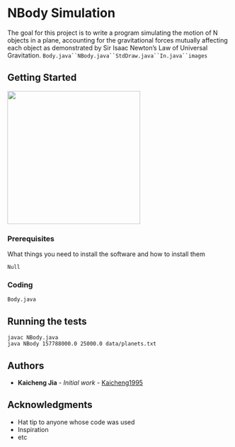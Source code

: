 # NBody Simulation

The goal for this project is to write a program simulating the motion of N objects in a plane, accounting for the gravitational forces mutually affecting each object as demonstrated by Sir Isaac Newton’s Law of Universal Gravitation.
`Body.java``NBody.java``StdDraw.java``In.java``images`

## Getting Started
<img src=https://github.com/Kaicheng1995/DataStructure_Algorithm/blob/master/img_folder/result.png width="300">

### Prerequisites

What things you need to install the software and how to install them

```
Null
```

### Coding

```
Body.java
```


## Running the tests
```
javac NBody.java
java NBody 157788000.0 25000.0 data/planets.txt
```

## Authors

* **Kaicheng Jia** - *Initial work* - [Kaicheng1995](https://github.com/Kaicheng1995)

## Acknowledgments

* Hat tip to anyone whose code was used
* Inspiration
* etc

